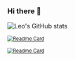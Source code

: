 ### Hi there 👋

![Leo's GitHub stats](https://github-readme-stats.vercel.app/api?username=3181538941&show_icons=true)

<!-- [![Readme Card](https://github-readme-stats.vercel.app/api/pin/?username=3181538941&repo=Emp_ms)](https://github.com/3181538941/Emp_ms)

[![Readme Card](https://github-readme-stats.vercel.app/api/pin/?username=3181538941&repo=lanzouTool)](https://github.com/3181538941/lanzouTool) -->


[<img src="https://github-readme-stats.vercel.app/api/pin/?username=3181538941&repo=Emp_ms" alt="Readme Card" style="zoom:80%;" />](https://github.com/3181538941/github-readme-stats)

[<img src="https://github-readme-stats.vercel.app/api/pin/?username=3181538941&repo=lanzouTool" alt="Readme Card" style="zoom:80%;" />](https://github.com/3181538941/lanzouTool)
<!--
**3181538941/3181538941** is a ✨ _special_ ✨ repository because its `README.md` (this file) appears on your GitHub profile.

Here are some ideas to get you started:

- 🔭 I’m currently working on ...
- 🌱 I’m currently learning ...
- 👯 I’m looking to collaborate on ...
- 🤔 I’m looking for help with ...
- 💬 Ask me about ...
- 📫 How to reach me: ...
- 😄 Pronouns: ...
- ⚡ Fun fact: ...
-->

